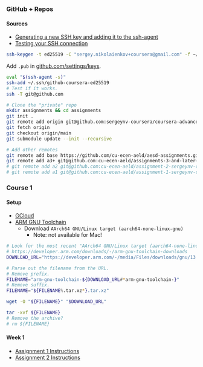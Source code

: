 ### GitHub + Repos

#### Sources
- [Generating a new SSH key and adding it to the ssh-agent](https://docs.github.com/en/authentication/connecting-to-github-with-ssh/generating-a-new-ssh-key-and-adding-it-to-the-ssh-agent)
- [Testing your SSH connection](https://docs.github.com/en/authentication/connecting-to-github-with-ssh/testing-your-ssh-connection)

```bash
ssh-keygen -t ed25519 -C "sergey.nikolaienkov+coursera@gmail.com" -f ~/.ssh/github-coursera-ed25519
```

Add `.pub` in [github.com/settings/keys](https://github.com/settings/keys).

```bash
eval "$(ssh-agent -s)"
ssh-add ~/.ssh/github-coursera-ed25519
# Test if it works.
ssh -T git@github.com
```

```bash
# Clone the "private" repo
mkdir assignments && cd assignments
git init .
git remote add origin git@github.com:sergeynv-coursera/coursera-advanced-embedded-linux-development-specialization.git
git fetch origin
git checkout origin/main
git submodule update --init --recursive

# Add other remotes
git remote add base https://github.com/cu-ecen-aeld/aesd-assignments.git
git remote add a3+ git@github.com:cu-ecen-aeld/assignments-3-and-later-sergeynv-coursera.git
# git remote add a2 git@github.com:cu-ecen-aeld/assignment-2-sergeynv-coursera.git
# git remote add a1 git@github.com:cu-ecen-aeld/assignment-1-sergeynv-coursera.git
```

### Course 1

#### Setup
- [GCloud](https://github.com/cu-ecen-aeld/aesd-assignments/wiki/Installing-a-Google-Cloud-Platform-(GCP)-based-actions-runner-or-build-system)
- [ARM GNU Toolchain](https://developer.arm.com/downloads/-/arm-gnu-toolchain-downloads)
  - Download `AArch64 GNU/Linux target (aarch64-none-linux-gnu)`
    - Note: not available for Mac!


```bash
# Look for the most recent "AArch64 GNU/Linux target (aarch64-none-linux-gnu)" at
# https://developer.arm.com/downloads/-/arm-gnu-toolchain-downloads
DOWNLOAD_URL="https://developer.arm.com/-/media/Files/downloads/gnu/13.2.rel1/binrel/arm-gnu-toolchain-13.2.rel1-x86_64-aarch64-none-linux-gnu.tar.xz?rev=22c39fc25e5541818967b4ff5a09ef3e&hash=E7676169CE35FC2AAECF4C121E426083871CA6E5"

# Parse out the filename from the URL.
# Remove prefix.
FILENAME="arm-gnu-toolchain-${DOWNLOAD_URL#*arm-gnu-toolchain-}"
# Remove suffix.
FILENAME="${FILENAME%.tar.xz*}.tar.xz"

wget -O "${FILENAME}" "$DOWNLOAD_URL"

tar -xvf ${FILENAME}
# Remove the archive?
# rm ${FILENAME}
```

#### Week 1
- [Assignment 1 Instructions](https://www.coursera.org/learn/linux-system-programming-introduction-to-buildroot/supplement/bnixD/assignment-1-instructions)
- [Assignment 2 Instructions](https://www.coursera.org/learn/linux-system-programming-introduction-to-buildroot/supplement/U1Beh/assignment-2-instructions)
